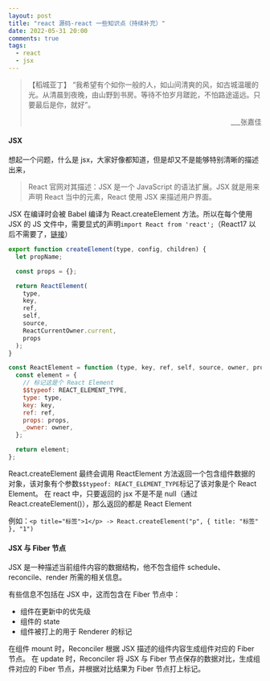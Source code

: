 ```yaml
---
layout: post
title: "react 源码-react 一些知识点（持续补充）"
date: 2022-05-31 20:00
comments: true
tags:
  - react
  - jsx
---
```


> 【稻城亚丁】
> “我希望有个如你一般的人，如山间清爽的风，如古城温暖的光。从清晨到夜晚，由山野到书房。等待不怕岁月蹉跎，不怕路途遥远。只要最后是你，就好”。
>
> <p align="right">___张嘉佳</p>

<!-- more -->

#### JSX

想起一个问题，什么是 jsx，大家好像都知道，但是却又不是能够特别清晰的描述出来，

> React 官网对其描述：JSX 是一个 JavaScript 的语法扩展。JSX 就是用来声明 React 当中的元素，React 使用 JSX 来描述用户界面。

JSX 在编译时会被 Babel 编译为 React.createElement 方法。所以在每个使用 JSX 的 JS 文件中，需要显式的声明`import React from 'react';`（React17 以后不需要了，[链接](https://zh-hans.reactjs.org/blog/2020/09/22/introducing-the-new-jsx-transform.html)）

```js
export function createElement(type, config, children) {
  let propName;

  const props = {};

  return ReactElement(
    type,
    key,
    ref,
    self,
    source,
    ReactCurrentOwner.current,
    props
  );
}

const ReactElement = function (type, key, ref, self, source, owner, props) {
  const element = {
    // 标记这是个 React Element
    $$typeof: REACT_ELEMENT_TYPE,
    type: type,
    key: key,
    ref: ref,
    props: props,
    _owner: owner,
  };

  return element;
};
```

React.createElement 最终会调用 ReactElement 方法返回一个包含组件数据的对象，该对象有个参数`$$typeof: REACT_ELEMENT_TYPE`标记了该对象是个 React Element。
在 react 中，只要返回的 jsx 不是不是 null（通过 React.createElement()），那么返回的都是 React Element

例如：`<p title="标签">1</p> -> React.createElement("p", { title: "标签" }, "1")`

#### JSX 与 Fiber 节点

JSX 是一种描述当前组件内容的数据结构，他不包含组件 schedule、reconcile、render 所需的相关信息。

有些信息不包括在 JSX 中，这而包含在 Fiber 节点中：

- 组件在更新中的优先级
- 组件的 state
- 组件被打上的用于 Renderer 的标记

在组件 mount 时，Reconciler 根据 JSX 描述的组件内容生成组件对应的 Fiber 节点。
在 update 时，Reconciler 将 JSX 与 Fiber 节点保存的数据对比，生成组件对应的 Fiber 节点，并根据对比结果为 Fiber 节点打上标记。
